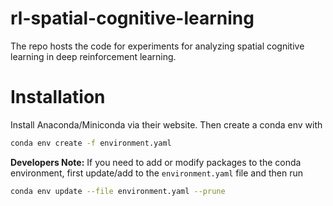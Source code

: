 # rl-spatial-cognitive-learning
The repo hosts the code for experiments for analyzing spatial cognitive learning in  deep reinforcement learning.

# Installation
Install Anaconda/Miniconda via their website. Then create a conda env with
```bash
conda env create -f environment.yaml
```

**Developers Note:** If you need to add or modify packages to the conda environment, first update/add to the `environment.yaml` file and then run
```bash
conda env update --file environment.yaml --prune
```